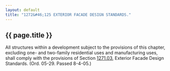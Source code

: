 ```yaml
---
layout: default 
title: "1272&#46;125 EXTERIOR FACADE DESIGN STANDARDS."
---
```


{{ page.title }}
----------------

All structures within a development subject to the provisions of this
chapter, excluding one- and two-family residential uses and
manufacturing uses, shall comply with the provisions of Section
[1271.03](528da505.html), Exterior Facade Design Standards. (Ord. 05-29.
Passed 8-4-05.)
